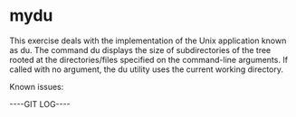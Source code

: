 # mydu

This exercise deals with the implementation of the Unix application known as du. The command du displays the size of
subdirectories of the tree rooted at the directories/files specified on the command-line arguments. If called with no argument,
the du utility uses the current working directory.

Known issues:


----GIT LOG----

